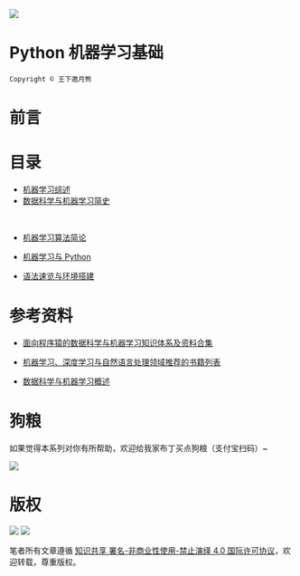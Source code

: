 


![](http://nebula.wsimg.com/9231017c407c70957eb3f708365e7a49?AccessKeyId=05106B70AA8440180999&disposition=0&alloworigin=1)



# Python 机器学习基础


`Copyright © 王下邀月熊`




# 前言


# 目录



- [机器学习综述]()
    
- [数据科学与机器学习简史]()

    
- [机器学习算法简论]()




- [机器学习与 Python]()
    
- [语法速览与环境搭建]()



# 参考资料

- [面向程序猿的数据科学与机器学习知识体系及资料合集](https://github.com/wxyyxc1992/DataScience-And-MachineLearning-Handbook-For-Coders/blob/master/DataScienceAI-Links.md)

- [机器学习、深度学习与自然语言处理领域推荐的书籍列表](https://zhuanlan.zhihu.com/p/25612011) 

- [数据科学与机器学习概述](https://github.com/wxyyxc1992/DataScience-And-MachineLearning-Handbook-For-Coders/blob/master/DataScienceAI.md)


# 狗粮
如果觉得本系列对你有所帮助，欢迎给我家布丁买点狗粮（支付宝扫码）~

![](https://github.com/wxyyxc1992/OSS/blob/master/2017/8/1/Buding.jpg?raw=true)

# 版权

![](https://parg.co/bDY) ![](https://parg.co/bDm)

笔者所有文章遵循 [知识共享 署名-非商业性使用-禁止演绎 4.0 国际许可协议](https://creativecommons.org/licenses/by-nc-nd/4.0/deed.zh)，欢迎转载，尊重版权。
